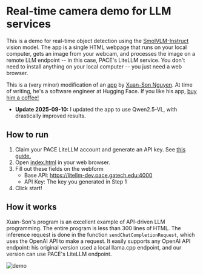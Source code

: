 # Real-time camera demo for LLM services

This is a demo for real-time object detection using the [SmolVLM-Instruct](https://huggingface.co/blog/smolvlm) vision model.  The app is a single HTML webpage that runs on your local computer, gets an image from your webcam, and processes the image on a remote LLM endpoint -- in this case, PACE's LiteLLM service.  You don't need to install anything on your local computer -- you just need a web browser.  

This is a (very minor) modification of an [app](https://github.com/ngxson/smolvlm-realtime-webcam) by [Xuan-Son Nguyen](https://ngxson.com/).  At time of writing, he's a software engineer at Hugging Face.  If you like his app, [buy him a coffee!](https://buymeacoffee.com/ngxson)

* **Update 2025-09-10:** I updated the app to use Qwen2.5-VL, with drastically improved  results.  

## How to run

1. Claim your PACE LiteLLM account and generate an API key.  See [this guide.](https://github.gatech.edu/PACE/litellm-workflows/blob/main/01_claim_account_generate_key.ipynb)
2. Open [index.html](./index.html) in your web browser.  
3. Fill out these fields on the webform
   * Base API: https://litellm-dev.pace.gatech.edu:4000
   * API Key: The key you generated in Step 1
4. Click start!

## How it works

Xuan-Son's program is an excellent example of API-driven LLM programming.  The entire program is less than 300 lines of HTML.  The inference request is done in the function `sendChatCompletionRequest`, which uses the OpenAI API to make a request.  It easily supports any OpenAI API endpoint: his original version used a local llama.cpp endpoint, and our version can use PACE's LiteLLM endpoint.  


![demo](./demo.png)